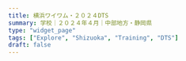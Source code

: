 ```yaml
---
title: 横浜ワイワム・２０２４DTS
summary: 学校｜２０２４年４月｜中部地方・静岡県
type: "widget_page"
tags: ["Explore", "Shizuoka", "Training", "DTS"]
draft: false
---
```

